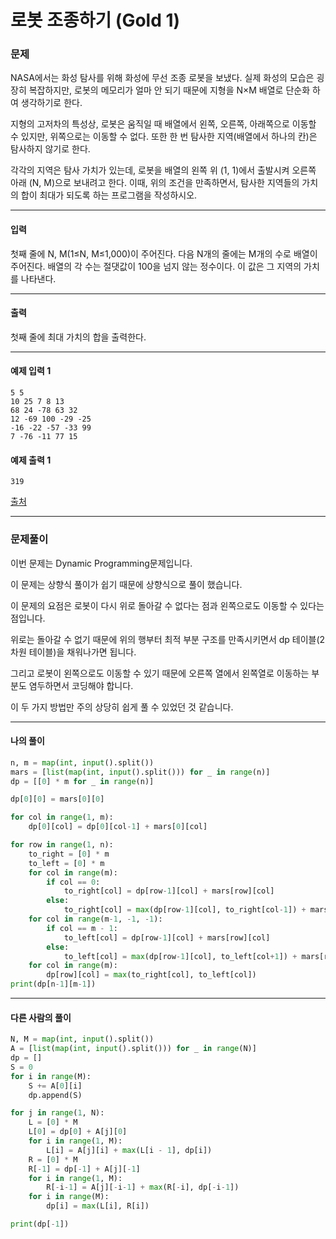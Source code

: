 # 로봇 조종하기 (Gold 1)

### 문제

NASA에서는 화성 탐사를 위해 화성에 무선 조종 로봇을 보냈다. 실제 화성의 모습은 굉장히 복잡하지만, 로봇의 메모리가 얼마 안 되기 때문에 지형을 N×M 배열로 단순화 하여 생각하기로 한다.   

지형의 고저차의 특성상, 로봇은 움직일 때 배열에서 왼쪽, 오른쪽, 아래쪽으로 이동할 수 있지만, 위쪽으로는 이동할 수 없다. 또한 한 번 탐사한 지역(배열에서 하나의 칸)은 탐사하지 않기로 한다.   

각각의 지역은 탐사 가치가 있는데, 로봇을 배열의 왼쪽 위 (1, 1)에서 출발시켜 오른쪽 아래 (N, M)으로 보내려고 한다. 이때, 위의 조건을 만족하면서, 탐사한 지역들의 가치의 합이 최대가 되도록 하는 프로그램을 작성하시오.

---

#### 입력

첫째 줄에 N, M(1≤N, M≤1,000)이 주어진다. 다음 N개의 줄에는 M개의 수로 배열이 주어진다. 배열의 각 수는 절댓값이 100을 넘지 않는 정수이다. 이 값은 그 지역의 가치를 나타낸다.

---

#### 출력

첫째 줄에 최대 가치의 합을 출력한다.

---

#### 예제 입력 1
~~~
5 5
10 25 7 8 13
68 24 -78 63 32
12 -69 100 -29 -25
-16 -22 -57 -33 99
7 -76 -11 77 15
~~~

#### 예제 출력 1
~~~
319
~~~

[출처](https://www.acmicpc.net/problem/2169)

---

### 문제풀이

이번 문제는 Dynamic Programming문제입니다.   

이 문제는 상향식 풀이가 쉽기 때문에 상향식으로 풀이 했습니다.   

이 문제의 요점은 로봇이 다시 위로 돌아갈 수 없다는 점과 왼쪽으로도 이동할 수 있다는 점입니다.   

위로는 돌아갈 수 없기 때문에 위의 행부터 최적 부분 구조를 만족시키면서 dp 테이블(2차원 테이블)을 채워나가면 됩니다.   

그리고 로봇이 왼쪽으로도 이동할 수 있기 때문에 오른쪽 열에서 왼쪽열로 이동하는 부분도 염두하면서 코딩해야 합니다.   

이 두 가지 방법만 주의 상당히 쉽게 풀 수 있었던 것 같습니다.

---

#### 나의 풀이

~~~python
n, m = map(int, input().split())
mars = [list(map(int, input().split())) for _ in range(n)]
dp = [[0] * m for _ in range(n)]

dp[0][0] = mars[0][0]

for col in range(1, m):
    dp[0][col] = dp[0][col-1] + mars[0][col]

for row in range(1, n):
    to_right = [0] * m
    to_left = [0] * m
    for col in range(m):
        if col == 0:
            to_right[col] = dp[row-1][col] + mars[row][col]
        else:
            to_right[col] = max(dp[row-1][col], to_right[col-1]) + mars[row][col]
    for col in range(m-1, -1, -1):
        if col == m - 1:
            to_left[col] = dp[row-1][col] + mars[row][col]
        else:
            to_left[col] = max(dp[row-1][col], to_left[col+1]) + mars[row][col]
    for col in range(m):
        dp[row][col] = max(to_right[col], to_left[col])
print(dp[n-1][m-1])
~~~

---

#### 다른 사람의 풀이

~~~python
N, M = map(int, input().split())
A = [list(map(int, input().split())) for _ in range(N)]
dp = []
S = 0
for i in range(M):
    S += A[0][i]
    dp.append(S)

for j in range(1, N):
    L = [0] * M
    L[0] = dp[0] + A[j][0]
    for i in range(1, M):
        L[i] = A[j][i] + max(L[i - 1], dp[i])
    R = [0] * M
    R[-1] = dp[-1] + A[j][-1]
    for i in range(1, M):
        R[-i-1] = A[j][-i-1] + max(R[-i], dp[-i-1])
    for i in range(M):
        dp[i] = max(L[i], R[i])

print(dp[-1])
~~~
